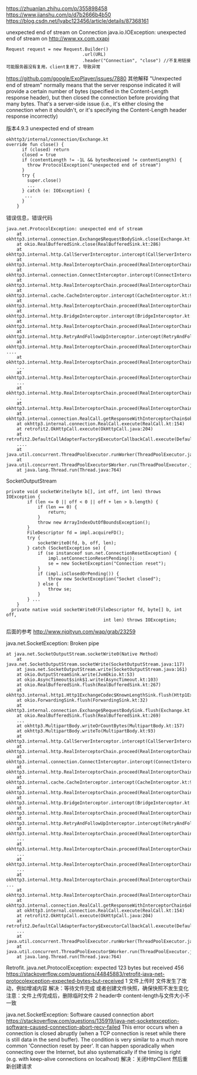 
https://zhuanlan.zhihu.com/p/355898458
https://www.jianshu.com/p/d7b2666b4b50
https://blog.csdn.net/lyabc123456/article/details/87368161

unexpected end of stream on Connection
java.io.IOException: unexpected end of stream on http://www.xx.com.xxapi
```
Request request = new Request.Builder()
                             .url(URL)
                             .header("Connection", "close") //不复用链接  可能服务器没有复用，client复用了，导致异常
```

https://github.com/google/ExoPlayer/issues/7880
其他解释
"Unexpected end of stream" normally means that the server response indicated it will provide a certain number of bytes 
(specified in the Content-Length response header), but then closed the connection before providing that many bytes.
That's a server-side issue (i.e., it's either closing the connection when it shouldn't, 
or it's specifying the Content-Length header response incorrectly)


版本4.9.3
unexpected end of stream
```
okhttp3/internal/connection/Exchange.kt
override fun close() {
      if (closed) return
      closed = true
      if (contentLength != -1L && bytesReceived != contentLength) {
        throw ProtocolException("unexpected end of stream")
      }
      try {
        super.close()
        ...
      } catch (e: IOException) {
       ...
      }
    }
```
错误信息，错误代码
```
java.net.ProtocolException: unexpected end of stream
	at okhttp3.internal.connection.Exchange$RequestBodySink.close(Exchange.kt:239)
	at okio.RealBufferedSink.close(RealBufferedSink.kt:286)
	at okhttp3.internal.http.CallServerInterceptor.intercept(CallServerInterceptor.kt:60)
	at okhttp3.internal.http.RealInterceptorChain.proceed(RealInterceptorChain.kt:109)
	at okhttp3.internal.connection.ConnectInterceptor.intercept(ConnectInterceptor.kt:34)
	at okhttp3.internal.http.RealInterceptorChain.proceed(RealInterceptorChain.kt:109)
	at okhttp3.internal.cache.CacheInterceptor.intercept(CacheInterceptor.kt:95)
	at okhttp3.internal.http.RealInterceptorChain.proceed(RealInterceptorChain.kt:109)
	at okhttp3.internal.http.BridgeInterceptor.intercept(BridgeInterceptor.kt:83)
	at okhttp3.internal.http.RealInterceptorChain.proceed(RealInterceptorChain.kt:109)
	at okhttp3.internal.http.RetryAndFollowUpInterceptor.intercept(RetryAndFollowUpInterceptor.kt:76)
	at okhttp3.internal.http.RealInterceptorChain.proceed(RealInterceptorChain.kt:109)
....
	at okhttp3.internal.http.RealInterceptorChain.proceed(RealInterceptorChain.kt:109)
	...
	at okhttp3.internal.http.RealInterceptorChain.proceed(RealInterceptorChain.kt:109)
	...
	at okhttp3.internal.http.RealInterceptorChain.proceed(RealInterceptorChain.kt:109)
	..
	at okhttp3.internal.http.RealInterceptorChain.proceed(RealInterceptorChain.kt:109)
	at okhttp3.internal.connection.RealCall.getResponseWithInterceptorChain$okhttp(RealCall.kt:201)
	at okhttp3.internal.connection.RealCall.execute(RealCall.kt:154)
	at retrofit2.OkHttpCall.execute(OkHttpCall.java:204)
	at retrofit2.DefaultCallAdapterFactory$ExecutorCallbackCall.execute(DefaultCallAdapterFactory.java:108)
	....
	at java.util.concurrent.ThreadPoolExecutor.runWorker(ThreadPoolExecutor.java:1167)
	at java.util.concurrent.ThreadPoolExecutor$Worker.run(ThreadPoolExecutor.java:641)
	at java.lang.Thread.run(Thread.java:764)
```


SocketOutputStream
```
private void socketWrite(byte b[], int off, int len) throws IOException {
        if (len <= 0 || off < 0 || off + len > b.length) {
            if (len == 0) {
                return;
            }
            throw new ArrayIndexOutOfBoundsException();
        }
        FileDescriptor fd = impl.acquireFD();
        try {
            socketWrite0(fd, b, off, len);
        } catch (SocketException se) {
            if (se instanceof sun.net.ConnectionResetException) {
                impl.setConnectionResetPending();
                se = new SocketException("Connection reset");
            }
            if (impl.isClosedOrPending()) {
                throw new SocketException("Socket closed");
            } else {
                throw se;
            }
        } ...
    }
  private native void socketWrite0(FileDescriptor fd, byte[] b, int off,
                                     int len) throws IOException;    
```
后面的参考
http://www.njqityun.com/wap/grab/23259


java.net.SocketException: Broken pipe
```
at java.net.SocketOutputStream.socketWrite0(Native Method)
	at java.net.SocketOutputStream.socketWrite(SocketOutputStream.java:117)
	at java.net.SocketOutputStream.write(SocketOutputStream.java:161)
	at okio.OutputStreamSink.write(JvmOkio.kt:53)
	at okio.AsyncTimeout$sink$1.write(AsyncTimeout.kt:103)
	at okio.RealBufferedSink.flush(RealBufferedSink.kt:267)
	at okhttp3.internal.http1.Http1ExchangeCodec$KnownLengthSink.flush(Http1ExchangeCodec.kt:276)
	at okio.ForwardingSink.flush(ForwardingSink.kt:32)
	at okhttp3.internal.connection.Exchange$RequestBodySink.flush(Exchange.kt:228)
	at okio.RealBufferedSink.flush(RealBufferedSink.kt:269)
	...
	at okhttp3.MultipartBody.writeOrCountBytes(MultipartBody.kt:157)
	at okhttp3.MultipartBody.writeTo(MultipartBody.kt:93)
	at okhttp3.internal.http.CallServerInterceptor.intercept(CallServerInterceptor.kt:59)
	at okhttp3.internal.http.RealInterceptorChain.proceed(RealInterceptorChain.kt:109)
	at okhttp3.internal.connection.ConnectInterceptor.intercept(ConnectInterceptor.kt:34)
	at okhttp3.internal.http.RealInterceptorChain.proceed(RealInterceptorChain.kt:109)
	at okhttp3.internal.cache.CacheInterceptor.intercept(CacheInterceptor.kt:95)
	at okhttp3.internal.http.RealInterceptorChain.proceed(RealInterceptorChain.kt:109)
	at okhttp3.internal.http.BridgeInterceptor.intercept(BridgeInterceptor.kt:83)
	at okhttp3.internal.http.RealInterceptorChain.proceed(RealInterceptorChain.kt:109)
	at okhttp3.internal.http.RetryAndFollowUpInterceptor.intercept(RetryAndFollowUpInterceptor.kt:76)
	at okhttp3.internal.http.RealInterceptorChain.proceed(RealInterceptorChain.kt:109)
	...
	at okhttp3.internal.http.RealInterceptorChain.proceed(RealInterceptorChain.kt:109)
	...
	at okhttp3.internal.http.RealInterceptorChain.proceed(RealInterceptorChain.kt:109)
	...
	at okhttp3.internal.http.RealInterceptorChain.proceed(RealInterceptorChain.kt:109)
...
	at okhttp3.internal.http.RealInterceptorChain.proceed(RealInterceptorChain.kt:109)
	at okhttp3.internal.connection.RealCall.getResponseWithInterceptorChain$okhttp(RealCall.kt:201)
	at okhttp3.internal.connection.RealCall.execute(RealCall.kt:154)
	at retrofit2.OkHttpCall.execute(OkHttpCall.java:204)
	at retrofit2.DefaultCallAdapterFactory$ExecutorCallbackCall.execute(DefaultCallAdapterFactory.java:108)
	...
	at java.util.concurrent.ThreadPoolExecutor.runWorker(ThreadPoolExecutor.java:1167)
	at java.util.concurrent.ThreadPoolExecutor$Worker.run(ThreadPoolExecutor.java:641)
	at java.lang.Thread.run(Thread.java:764)
```



Retrofit. java.net.ProtocolException: expected 123 bytes but received 456
https://stackoverflow.com/questions/44845883/retrofit-java-net-protocolexception-expected-bytes-but-received
1 文件上传时 文件发生了改动，例如增减内容
解决：等待文件完成 或者创建文件快照，确保快照不发生变化
注意：文件上传完成后，删除临时文件
2 header中 content-length与文件大小不一致


java.net.SocketException: Software caused connection abort
https://stackoverflow.com/questions/135919/java-net-socketexception-software-caused-connection-abort-recv-failed
This error occurs when a connection is closed abruptly (when a TCP connection is reset while there is still data in the send buffer).
The condition is very similar to a much more common 'Connection reset by peer'. 
It can happen sporadically when connecting over the Internet, but also systematically if the timing is right 
(e.g. with keep-alive connections on localhost)
解决：关闭HttpClient 然后重新创建请求


